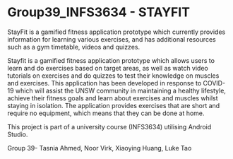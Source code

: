 # Group39_INFS3634 - STAYFIT
StayFit is a gamified fitness application prototype which currently provides information for learning various exercises, and has additional resources such as a gym timetable, videos and quizzes.

Stayfit is a gamified fitness application prototype which allows users to learn and do exercises based on target areas, as well as watch video tutorials on exercises and do quizzes to test their knowledge on muscles and exercises.
This application has been developed in response to COVID-19 which will assist the UNSW community in maintaining a healthy lifestyle, achieve their fitness goals and learn about exercises and muscles whilst staying in isolation.
The application provides exercises that are short and require no equipment, which means that they can be done at home.

This project is part of a university course (INFS3634) utilising Android Studio.

Group 39-
Tasnia Ahmed,
Noor Virk,
Xiaoying Huang,
Luke Tao
